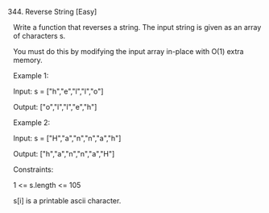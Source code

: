 344. Reverse String
[Easy]

Write a function that reverses a string. The input string is given as an array of characters s.

You must do this by modifying the input array in-place with O(1) extra memory.
 
Example 1:

Input: s = ["h","e","l","l","o"]

Output: ["o","l","l","e","h"]

Example 2:

Input: s = ["H","a","n","n","a","h"]

Output: ["h","a","n","n","a","H"]
 
Constraints:

1 <= s.length <= 105

s[i] is a printable ascii character.
